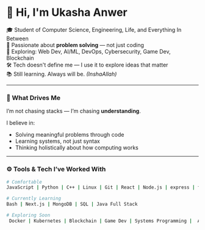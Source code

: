 # 👋 Hi, I'm Ukasha Anwer

🎓 Student of Computer Science, Engineering, Life, and Everything In Between  
🧠 Passionate about **problem solving** — not just coding  
🔭 Exploring: Web Dev, AI/ML, DevOps, Cybersecurity, Game Dev, Blockchain  
🛠 Tech doesn't define me — I use it to explore ideas that matter  
📚 Still learning. Always will be. *(InshaAllah)*

---

### 🧭 What Drives Me

I’m not chasing stacks — I’m chasing **understanding**.

I believe in:
- Solving meaningful problems through code
- Learning systems, not just syntax
- Thinking holistically about how computing works

---

### ⚙️ Tools & Tech I’ve Worked With

```bash
# Comfortable
JavaScript | Python | C++ | Linux | Git | React | Node.js | express | fastApi

# Currently Learning
Bash | Next.js | MongoDB | SQL | Java Full Stack

# Exploring Soon
 Docker | Kubernetes | Blockchain | Game Dev | Systems Programming |  AI/ML with Python

```

<!---
cyxabima/cyxabima is a ✨ special ✨ repository because its `README.md` (this file) appears on your GitHub profile.
You can click the Preview link to take a look at your changes.
--->
